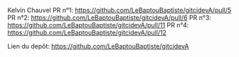 Kelvin Chauvel
PR n°1: https://github.com/LeBaptouBaptiste/gitcidevA/pull/5
PR n°2: https://github.com/LeBaptouBaptiste/gitcidevA/pull/6
PR n°3: https://github.com/LeBaptouBaptiste/gitcidevA/pull/11
PR n°4: https://github.com/LeBaptouBaptiste/gitcidevA/pull/12

Lien du depôt: https://github.com/LeBaptouBaptiste/gitcidevA